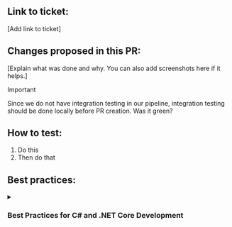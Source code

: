 ## Link to ticket:

[Add link to ticket]

## Changes proposed in this PR:

[Explain what was done and why. You can also add screenshots here if it helps.]

> [!IMPORTANT]
> Since we do not have integration testing in our pipeline, integration testing should be done locally before PR creation. Was it green? 

## How to test:

1. Do this
2. Then do that


## Best practices:

<details>
<summary><h3>Best Practices for C# and .NET Core Development</h3></summary>
<p>

### 1. **Project Structure**
- **Organize Your Code:** Use folders to separate different layers of application (e.g., Controllers, Services, Repositories).
- **Naming Conventions:** Follow consistent naming conventions for files, classes, and methods.

### 2. **Coding Standards**
- **Write Clean Code:** Follow C# coding conventions and keep your code simple and readable.

### 3. **Dependency Injection**
- **Service Registration:** Register services in `Startup.cs` or `Program.cs` using the built-in dependency injection system.
- **Understand Service Lifetimes:** Use scoped, transient, and singleton services based on your needs.

### 4. **Security**
- **Validate Input:** Always validate user input to protect against attacks.

### 5. **Database Access**
- **Use Entity Framework Core:** Leverage EF Core for database operations and handle schema changes with migrations.
- **Repository Pattern:** Implement repositories to abstract data access.

### 6. **Testing**
- **Write Unit Tests:** Create unit tests for your methods using xUnit.
- **Integration Tests:** Test how different parts of your application work together.

### 8. **Documentation**
- **API Docs:** Use Swagger to generate API documentation.
- **Code Comments:** Document your code with comments to explain complex logic.

### 9. **Version Control**
- **Commit Messages:** Write clear and descriptive commit messages.
- **Branching Strategy:** Use branches to manage features and fixes.

### 10. **Resources**
- **Follow Official Guides:** Refer to [Microsoft Documentation](https://learn.microsoft.com/en-us/dotnet/) for detailed best practices and updates.

</p>
</details>
